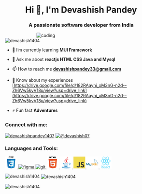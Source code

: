 <h1 align="center">Hi 👋, I'm Devashish Pandey</h1>
<h3 align="center">A passionate software developer from India</h3>

<img align="right" alt="coding" width="400" src="[https://www.google.com/url?sa=i&url=https%3A%2F%2Fgithub.com%2Frudrabarad%2FGifs&psig=AOvVaw3qGzFJY-78bnEsyNkFX7Gm&ust=1700247106324000&source=images&cd=vfe&opi=89978449&ved=0CBEQjRxqFwoTCID5gJ6YyYIDFQAAAAAdAAAAABAV](https://www.google.com/url?sa=i&url=https%3A%2F%2Fgithub.com%2Frudrabarad%2FGifs&psig=AOvVaw3qGzFJY-78bnEsyNkFX7Gm&ust=1700247106324000&source=images&cd=vfe&opi=89978449&ved=0CBEQjRxqFwoTCID5gJ6YyYIDFQAAAAAdAAAAABAa).gif">

<p align="left"> <img src="https://komarev.com/ghpvc/?username=devashish1404&label=Profile%20views&color=0e75b6&style=flat" alt="devashish1404" /> </p>

- 🌱 I’m currently learning **MUI Framework**

- 💬 Ask me about **reactjs HTML CSS Java and Mysql**

- 📫 How to reach me **devashishpandey33@gmail.com**

- 📄 Know about my experiences [https://drive.google.com/file/d/182RAayni_xM3nG-n2d--Zh6Vw5kvV18u/view?usp=drive_link](https://drive.google.com/file/d/182RAayni_xM3nG-n2d--Zh6Vw5kvV18u/view?usp=drive_link)

- ⚡ Fun fact **Adventures**

<h3 align="left">Connect with me:</h3>
<p align="left">
<a href="https://linkedin.com/in/devashishpandey1407" target="blank"><img align="center" src="https://raw.githubusercontent.com/rahuldkjain/github-profile-readme-generator/master/src/images/icons/Social/linked-in-alt.svg" alt="devashishpandey1407" height="30" width="40" /></a>
<a href="https://www.hackerrank.com/@devashish07" target="blank"><img align="center" src="https://raw.githubusercontent.com/rahuldkjain/github-profile-readme-generator/master/src/images/icons/Social/hackerrank.svg" alt="@devashish07" height="30" width="40" /></a>
</p>

<h3 align="left">Languages and Tools:</h3>
<p align="left"> <a href="https://www.w3schools.com/css/" target="_blank" rel="noreferrer"> <img src="https://raw.githubusercontent.com/devicons/devicon/master/icons/css3/css3-original-wordmark.svg" alt="css3" width="40" height="40"/> </a> <a href="https://www.figma.com/" target="_blank" rel="noreferrer"> <img src="https://www.vectorlogo.zone/logos/figma/figma-icon.svg" alt="figma" width="40" height="40"/> </a> <a href="https://git-scm.com/" target="_blank" rel="noreferrer"> <img src="https://www.vectorlogo.zone/logos/git-scm/git-scm-icon.svg" alt="git" width="40" height="40"/> </a> <a href="https://www.w3.org/html/" target="_blank" rel="noreferrer"> <img src="https://raw.githubusercontent.com/devicons/devicon/master/icons/html5/html5-original-wordmark.svg" alt="html5" width="40" height="40"/> </a> <a href="https://www.java.com" target="_blank" rel="noreferrer"> <img src="https://raw.githubusercontent.com/devicons/devicon/master/icons/java/java-original.svg" alt="java" width="40" height="40"/> </a> <a href="https://developer.mozilla.org/en-US/docs/Web/JavaScript" target="_blank" rel="noreferrer"> <img src="https://raw.githubusercontent.com/devicons/devicon/master/icons/javascript/javascript-original.svg" alt="javascript" width="40" height="40"/> </a> <a href="https://www.mysql.com/" target="_blank" rel="noreferrer"> <img src="https://raw.githubusercontent.com/devicons/devicon/master/icons/mysql/mysql-original-wordmark.svg" alt="mysql" width="40" height="40"/> </a> <a href="https://reactjs.org/" target="_blank" rel="noreferrer"> <img src="https://raw.githubusercontent.com/devicons/devicon/master/icons/react/react-original-wordmark.svg" alt="react" width="40" height="40"/> </a> </p>

<p><img align="left" src="https://github-readme-stats.vercel.app/api/top-langs?username=devashish1404&show_icons=true&locale=en&layout=compact" alt="devashish1404" /></p>

<p>&nbsp;<img align="center" src="https://github-readme-stats.vercel.app/api?username=devashish1404&show_icons=true&locale=en" alt="devashish1404" /></p>

<p><img align="center" src="https://github-readme-streak-stats.herokuapp.com/?user=devashish1404&" alt="devashish1404" /></p>
